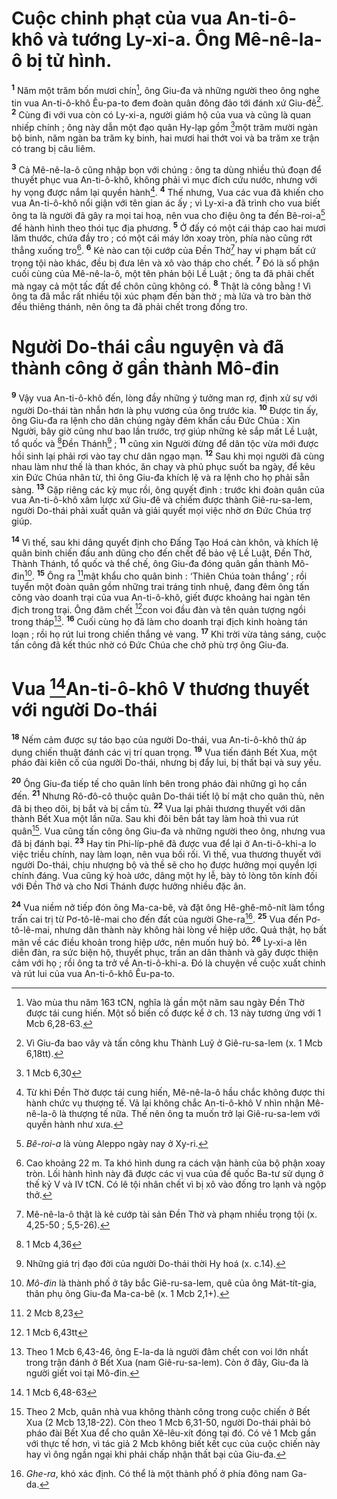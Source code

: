 # Cuộc chinh phạt của vua An-ti-ô-khô và tướng Ly-xi-a. Ông Mê-nê-la-ô bị tử hình.
<sup><b>1</b></sup> Năm một trăm bốn mươi chín[^1], ông Giu-đa và những người theo ông nghe tin vua An-ti-ô-khô Êu-pa-to đem đoàn quân đông đảo tới đánh xứ Giu-đê[^2]. <sup><b>2</b></sup> Cùng đi với vua còn có Ly-xi-a, người giám hộ của vua và cũng là quan nhiếp chính ; ông này dẫn một đạo quân Hy-lạp gồm [^1*]một trăm mười ngàn bộ binh, năm ngàn ba trăm kỵ binh, hai mươi hai thớt voi và ba trăm xe trận có trang bị câu liêm.

<sup><b>3</b></sup> Cả Mê-nê-la-ô cũng nhập bọn với chúng : ông ta dùng nhiều thủ đoạn để thuyết phục vua An-ti-ô-khô, không phải vì mục đích cứu nước, nhưng với hy vọng được nắm lại quyền hành[^3]. <sup><b>4</b></sup> Thế nhưng, Vua các vua đã khiến cho vua An-ti-ô-khô nổi giận với tên gian ác ấy ; vì Ly-xi-a đã trình cho vua biết ông ta là người đã gây ra mọi tai hoạ, nên vua cho điệu ông ta đến Bê-roi-a[^4] để hành hình theo thói tục địa phương. <sup><b>5</b></sup> Ở đấy có một cái tháp cao hai mươi lăm thước, chứa đầy tro ; có một cái máy lớn xoay tròn, phía nào cũng rớt thẳng xuống tro[^5]. <sup><b>6</b></sup> Kẻ nào can tội cướp của Đền Thờ[^6] hay vi phạm bất cứ trọng tội nào khác, đều bị đưa lên và xô vào tháp cho chết. <sup><b>7</b></sup> Đó là số phận cuối cùng của Mê-nê-la-ô, một tên phản bội Lề Luật ; ông ta đã phải chết mà ngay cả một tấc đất để chôn cũng không có. <sup><b>8</b></sup> Thật là công bằng ! Vì ông ta đã mắc rất nhiều tội xúc phạm đến bàn thờ ; mà lửa và tro bàn thờ đều thiêng thánh, nên ông ta đã phải chết trong đống tro.

# Người Do-thái cầu nguyện và đã thành công ở gần thành Mô-đin
<sup><b>9</b></sup> Vậy vua An-ti-ô-khô đến, lòng đầy những ý tưởng man rợ, định xử sự với người Do-thái tàn nhẫn hơn là phụ vương của ông trước kia. <sup><b>10</b></sup> Được tin ấy, ông Giu-đa ra lệnh cho dân chúng ngày đêm khẩn cầu Đức Chúa : Xin Người, bây giờ cũng như bao lần trước, trợ giúp những kẻ sắp mất Lề Luật, tổ quốc và [^2*]Đền Thánh[^7] ; <sup><b>11</b></sup> cũng xin Người đừng để dân tộc vừa mới được hồi sinh lại phải rơi vào tay chư dân ngạo mạn. <sup><b>12</b></sup> Sau khi mọi người đã cùng nhau làm như thế là than khóc, ăn chay và phủ phục suốt ba ngày, để kêu xin Đức Chúa nhân từ, thì ông Giu-đa khích lệ và ra lệnh cho họ phải sẵn sàng. <sup><b>13</b></sup> Gặp riêng các kỳ mục rồi, ông quyết định : trước khi đoàn quân của vua An-ti-ô-khô xâm lược xứ Giu-đê và chiếm được thành Giê-ru-sa-lem, người Do-thái phải xuất quân và giải quyết mọi việc nhờ ơn Đức Chúa trợ giúp.

<sup><b>14</b></sup> Vì thế, sau khi dâng quyết định cho Đấng Tạo Hoá càn khôn, và khích lệ quân binh chiến đấu anh dũng cho đến chết để bảo vệ Lề Luật, Đền Thờ, Thành Thánh, tổ quốc và thể chế, ông Giu-đa đóng quân gần thành Mô-đin[^8]. <sup><b>15</b></sup> Ông ra [^3*]mật khẩu cho quân binh : ‘Thiên Chúa toàn thắng’ ; rồi tuyển một đoàn quân gồm những trai tráng tinh nhuệ, đang đêm ông tấn công vào doanh trại của vua An-ti-ô-khô, giết được khoảng hai ngàn tên địch trong trại. Ông đâm chết [^4*]con voi đầu đàn và tên quản tượng ngồi trong tháp[^9]. <sup><b>16</b></sup> Cuối cùng họ đã làm cho doanh trại địch kinh hoàng tán loạn ; rồi họ rút lui trong chiến thắng vẻ vang. <sup><b>17</b></sup> Khi trời vừa tảng sáng, cuộc tấn công đã kết thúc nhờ có Đức Chúa che chở phù trợ ông Giu-đa.

# Vua [^5*]An-ti-ô-khô V thương thuyết với người Do-thái
<sup><b>18</b></sup> Nếm cảm được sự táo bạo của người Do-thái, vua An-ti-ô-khô thử áp dụng chiến thuật đánh các vị trí quan trọng. <sup><b>19</b></sup> Vua tiến đánh Bết Xua, một pháo đài kiên cố của người Do-thái, nhưng bị đẩy lui, bị thất bại và suy yếu.

<sup><b>20</b></sup> Ông Giu-đa tiếp tế cho quân lính bên trong pháo đài những gì họ cần đến. <sup><b>21</b></sup> Nhưng Rô-đô-cô thuộc quân Do-thái tiết lộ bí mật cho quân thù, nên đã bị theo dõi, bị bắt và bị cầm tù. <sup><b>22</b></sup> Vua lại phải thương thuyết với dân thành Bết Xua một lần nữa. Sau khi đôi bên bắt tay làm hoà thì vua rút quân[^10]. Vua cũng tấn công ông Giu-đa và những người theo ông, nhưng vua đã bị đánh bại. <sup><b>23</b></sup> Hay tin Phi-líp-phê đã được vua để lại ở An-ti-ô-khi-a lo việc triều chính, nay làm loạn, nên vua bối rối. Vì thế, vua thương thuyết với người Do-thái, chịu nhượng bộ và thề sẽ cho họ được hưởng mọi quyền lợi chính đáng. Vua cũng ký hoà ước, dâng một hy lễ, bày tỏ lòng tôn kính đối với Đền Thờ và cho Nơi Thánh được hưởng nhiều đặc ân.

<sup><b>24</b></sup> Vua niềm nở tiếp đón ông Ma-ca-bê, và đặt ông Hê-ghê-mô-nít làm tổng trấn cai trị từ Pơ-tô-lê-mai cho đến đất của người Ghe-ra[^11]. <sup><b>25</b></sup> Vua đến Pơ-tô-lê-mai, nhưng dân thành này không hài lòng về hiệp ước. Quả thật, họ bất mãn về các điều khoản trong hiệp ước, nên muốn huỷ bỏ. <sup><b>26</b></sup> Ly-xi-a lên diễn đàn, ra sức biện hộ, thuyết phục, trấn an dân thành và gây được thiện cảm với họ ; rồi ông ta trở về An-ti-ô-khi-a. Đó là chuyện về cuộc xuất chinh và rút lui của vua An-ti-ô-khô Êu-pa-to.

[^1]: Vào mùa thu năm 163 tCN, nghĩa là gần một năm sau ngày Đền Thờ được tái cung hiến. Một số biến cố được kể ở ch. 13 này tương ứng với 1 Mcb 6,28-63.
[^2]: Vì Giu-đa bao vây và tấn công khu Thành Luỹ ở Giê-ru-sa-lem (x. 1 Mcb 6,18tt).
[^3]: Từ khi Đền Thờ được tái cung hiến, Mê-nê-la-ô hầu chắc không được thi hành chức vụ thượng tế. Vả lại không chắc An-ti-ô-khô V nhìn nhận Mê-nê-la-ô là thượng tế nữa. Thế nên ông ta muốn trở lại Giê-ru-sa-lem với quyền hành như xưa.
[^4]: <i>Bê-roi-a</i> là vùng Aleppo ngày nay ở Xy-ri.
[^5]: Cao khoảng 22 m. Ta khó hình dung ra cách vận hành của bộ phận xoay tròn. Lối hành hình này đã được các vị vua của đế quốc Ba-tư sử dụng ở thế kỷ V và IV tCN. Có lẽ tội nhân chết vì bị xô vào đống tro lạnh và ngộp thở.
[^6]: Mê-nê-la-ô thật là kẻ cướp tài sản Đền Thờ và phạm nhiều trọng tội (x. 4,25-50 ; 5,5-26).
[^7]: Những giá trị đạo đời của người Do-thái thời Hy hoá (x. c.14).
[^8]: <i>Mô-đin</i> là thành phố ở tây bắc Giê-ru-sa-lem, quê của ông Mát-tít-gia, thân phụ ông Giu-đa Ma-ca-bê (x. 1 Mcb 2,1+).
[^9]: Theo 1 Mcb 6,43-46, ông E-la-da là người đâm chết con voi lớn nhất trong trận đánh ở Bết Xua (nam Giê-ru-sa-lem). Còn ở đây, Giu-đa là người giết voi tại Mô-đin.
[^10]: Theo 2 Mcb, quân nhà vua không thành công trong cuộc chiến ở Bết Xua (2 Mcb 13,18-22). Còn theo 1 Mcb 6,31-50, người Do-thái phải bỏ pháo đài Bết Xua để cho quân Xê-lêu-xít đóng tại đó. Có vẻ 1 Mcb gần với thực tế hơn, vì tác giả 2 Mcb không biết kết cục của cuộc chiến này hay vì ông ngần ngại khi phải chấp nhận thất bại của Giu-đa.
[^11]: <i>Ghe-ra</i>, khó xác định. Có thể là một thành phố ở phía đông nam Ga-da.
[^1*]: 1 Mcb 6,30
[^2*]: 1 Mcb 4,36
[^3*]: 2 Mcb 8,23
[^4*]: 1 Mcb 6,43tt
[^5*]: 1 Mcb 6,48-63
